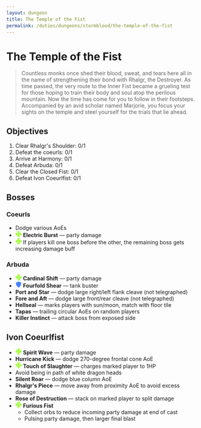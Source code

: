 ```yaml
---
layout: dungeon
title: The Temple of the Fist
permalink: /duties/dungeons/stormblood/the-temple-of-the-fist
---
```


# The Temple of the Fist

> Countless monks once shed their blood, sweat, and tears here all in the name of strengthening their bond with Rhalgr, the Destroyer. As time passed, the very route to the Inner Fist became a grueling test for those hoping to train their body and soul atop the perilous mountain. Now the time has come for you to follow in their footsteps. Accompanied by an avid scholar named Marjorie, you focus your sights on the temple and steel yourself for the trials that lie ahead.

## Objectives

1. Clear Rhalgr's Shoulder: 0/1
2. Defeat the coeurls: 0/1
3. Arrive at Harmony: 0/1
4. Defeat Arbuda: 0/1
5. Clear the Closed Fist: 0/1
6. Defeat Ivon Coeurlfist: 0/1

## Bosses

### Coeurls

- Dodge various AoEs
- ![](/assets/icons/role-healer.png) **Electric Burst** — party damage
- ![](/assets/icons/role-healer.png) If players kill one boss before the other, the remaining boss gets increasing damage buff

### Arbuda

- ![](/assets/icons/role-healer.png) **Cardinal Shift** — party damage
- ![](/assets/icons/role-tank.png) **Fourfold Shear** — tank buster
- **Port and Star** — dodge large right/left flank cleave (not telegraphed)
- **Fore and Aft** — dodge large front/rear cleave (not telegraphed)
- **Hellseal** — marks players with sun/moon, match with floor tile
- **Tapas** — trailing circular AoEs on random players
- **Killer Instinct** — attack boss from exposed side

## Ivon Coeurlfist

- ![](/assets/icons/role-healer.png) **Spirit Wave** — party damage
- **Hurricane Kick** — dodge 270-degree frontal cone AoE
- ![](/assets/icons/role-healer.png) **Touch of Slaughter** — charges marked player to 1HP
- Avoid being in path of white dragon heads
- **Silent Roar** — dodge blue column AoE
- **Rhalgr's Piece** — move away from proximity AoE to avoid excess damage
- **Rose of Destruction** — stack on marked player to split damage
- ![](/assets/icons/role-healer.png) **Furious Fist**
  - Collect orbs to reduce incoming party damage at end of cast
  - Pulsing party damage, then larger final blast

